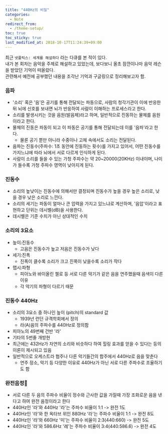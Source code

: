 ```yaml
---
title: "440Hz의 비밀"
categories:
  - Note
redirect_from:
  - /theme-setup/
toc: true
toc_sticky: true
last_modified_at: 2018-10-17T11:24:39+09:00
---
```

최근 `넷플릭스: 세계를 해설하다` 라는 다큐를 본 적이 있다.     
내가 본 회차는 음악을 주제로 해설하고 있었는데, 보다보니 올초 잠깐이나마 음악 레슨을 받았던 기억이 떠올랐다.     
관련해서 예전에 공부했던 내용을 조각난 기억과 구글링으로 정리해보고자 함.     

### 음파
* '소리' 혹은 '음'은 공기를 통해 전달되는 파동으로, 사람의 청각기관이 이에 반응한 뒤 뇌에 신호를 보내면 뇌가 반응하여 사람이 이해하는 프로세스라고 한다.
* 소리를 발생시키는 것을 음원(발음체)라고 하며, 일반적으로 진동하는 물체를 음원이라고 한다.
* 물체의 진동은 파동이 되고 이 파동은 공기를 통해 전달되는데 이를 '음파'라고 한다.
    * 물론 공기 뿐만 아니라 수중이나 고체 속에서도 소리는 전달된다.
* 음파는 진동수(주파수: 1초 동안에 진동하는 횟수)를 가지고 있어서, 어떤 진동수를 가지느냐에 따라 뇌에서 서로 다르게 인식하게 된다.
* 사람이 소리를 들을 수 있는 가청 주파수는 약 20~20000(20KHz) 이내이며, 나이가 들수록 가청 주파수 영역이 낮아지게 된다.

### 진동수
* 소리의 높낮이는 진동수에 의해서만 결정되며 진동수가 높을 경우 높은 소리로, 낮을 경우 낮은 소리로 느낀다.
* 소리의 세기는 파동이 얼마나 큰 압력을 가지고 있느냐로 계산하며, '음압'이라고 표현하고 단위는 데시벨(dB)을 사용한다.
* 데시벨은 기준 수치가 아닌 상대적인 수치

### 소리의 3요소
* 높이:진동수
    * 고음은 진동수가 높고 저음은 진동수가 낮다
* 세기:진폭
    * 진폭이 클수록 소리가 크고 진폭이 낮을수록 소리가 작다
* 맵시:파형
    * 피아노와 바이올린 첼로 등 서로 다른 악기가 같은 음을 연주했을때 음색이 다른 이유
    * 각 악기의 파형이 다르기 때문

### 진동수 440Hz
* 소리의 3요소 중 하나인 높이 (pitch)의 standard 값
    * 1939년 런던 규격학회에서 정의
    * 라(A)음의 주파수를 440Hz로 정의함
* 피아노의 49번째 건반 '라'
* 기타의 5번줄 개방현
* 최근에는 432Hz가 자연의 소리와 비슷하다 하여 힐링 효과를 얻을 수 있다는 등의 이론이 제시되고 있음
* 일반적으로 오케스트라 협주나 다른 악기들간의 합주에서 440Hz로 음을 맞춘다
    * 연주 장소, 악기 등 다양한 이유로 440Hz가 아닌 서로 다른 주파수로 조율하기도 함

### 완전음정
* 서로 다른 두 음의 주파수 비율이 정수와 근사한 값을 가질때 가장 조화로운 음을 낸다고 하여 완전 음정이라고 한다
* 440Hz인 '라'와 440Hz '라'는 주파수 비율이 1:1 -> 완전 1도
* 440Hz인 '라'와 한 옥타브 위인 880Hz '라'는 주파수 비율이 1:1 -> 완전 8도
* 440Hz인 '라'와 660Hz '미'는 주파수 비율이 2:3(440:660) -> 완전 5도
* 440Hz인 '라'와 586.6Hz '레'는 주파수 비율이 3:4(440:586.6) -> 완전 4도